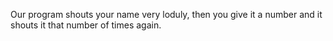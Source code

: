 Our program shouts your name very loduly, then you give it a number and it shouts it that number of times again.